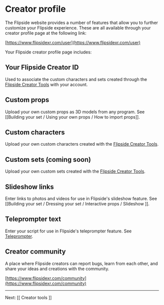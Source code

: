 # Creator profile

The Flipside website provides a number of features that allow you to further
customize your Flipside experience. These are all available through your creator
profile page at the following link:

[https://www.flipsidexr.com/user](https://www.flipsidexr.com/user)

Your Flipside creator profile page includes:

## Your Flipside Creator ID

Used to associate the custom characters and sets created through the
[Flipside Creator Tools](/docs/1.0/creator-tools) with your account.

## Custom props

Upload your own custom props as 3D models from any program. See [[Building your set / Using your own props / How to import props]].

## Custom characters

Upload your own custom characters created with the [Flipside Creator Tools](/docs/1.0/creator-tools).

## Custom sets (coming soon)

Upload your own custom sets created with the [Flipside Creator Tools](/docs/1.0/creator-tools).

## Slideshow links

Enter links to photos and videos for use in Flipside's slideshow feature. See [[Building your set / Dressing your set / Interactive props / Slideshow ]].

## Teleprompter text

Enter your script for use in Flipside's teleprompter feature. See [Teleprompter](/docs/1.0/building-your-set/show-tools#teleprompter).

## Creator community

A place where Flipside creators can report bugs, learn from each other, and share your
ideas and creations with the community.

[https://www.flipsidexr.com/community](https://www.flipsidexr.com/community)

---

Next: [[ Creator tools ]]
